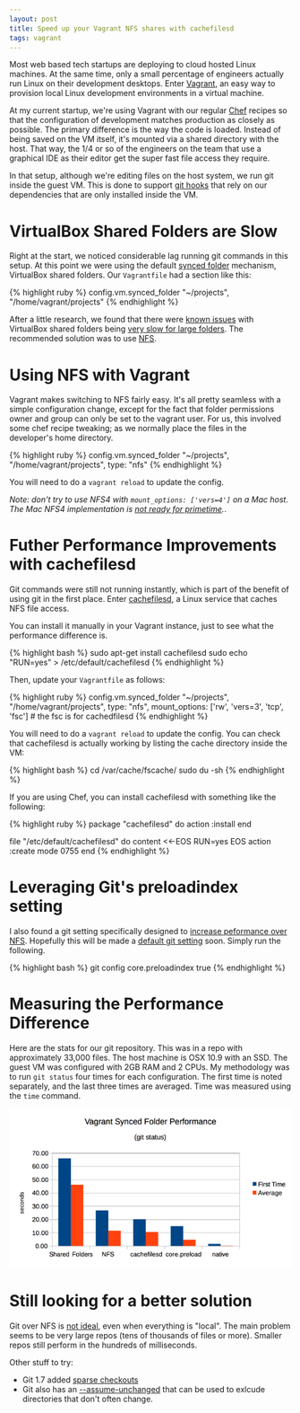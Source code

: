 ```yaml
---
layout: post
title: Speed up your Vagrant NFS shares with cachefilesd
tags: vagrant
---
```


Most web based tech startups are deploying to cloud hosted Linux machines. At the same time, only a small percentage of engineers actually run Linux on their development desktops. Enter [Vagrant](http://www.vagrantup.com/), an easy way to provision local Linux development environments in a virtual machine.

At my current startup, we're using Vagrant with our regular [Chef](http://www.getchef.com/chef/) recipes so that the configuration of development matches production as closely as possible. The primary difference is the way the code is loaded. Instead of being saved on the VM itself, it's mounted via a shared directory with the host. That way, the 1/4 or so of the engineers on the team that use a graphical IDE as their editor get the super fast file access they require.

In that setup, although we're editing files on the host system, we run git inside the guest VM. This is done to support [git hooks](http://git-scm.com/book/en/Customizing-Git-Git-Hooks) that rely on our dependencies that are only installed inside the VM.

# VirtualBox Shared Folders are Slow

Right at the start, we noticed considerable lag running git commands in this setup. At this point we were using the default [synced folder](http://docs.vagrantup.com/v2/synced-folders/basic_usage.html) mechanism, VirtualBox shared folders. Our `Vagrantfile` had a section like this:

{% highlight ruby %}
config.vm.synced_folder "~/projects", "/home/vagrant/projects"
{% endhighlight %}

After a little research, we found that there were [known issues](http://jsosic.wordpress.com/tag/shared-folders/) with VirtualBox shared folders being [very slow for large folders](https://forums.virtualbox.org/viewtopic.php?f=6&t=55044). The recommended solution was to use [NFS](http://en.wikipedia.org/wiki/Network_File_System).

# Using NFS with Vagrant

Vagrant makes switching to NFS fairly easy. It's all pretty seamless with a simple configuration change, except for the fact that folder permissions owner and group can only be set to the vagrant user. For us, this involved some chef recipe tweaking; as we normally place the files in the developer's home directory.

{% highlight ruby %}
config.vm.synced_folder "~/projects", "/home/vagrant/projects", type: "nfs"
{% endhighlight %}

You will need to do a `vagrant reload` to update the config.

*Note: don't try to use NFS4 with `mount_options: ['vers=4']` on a Mac host. The Mac NFS4 implementation is [not ready for primetime](http://dfusion.com.au/wiki/tiki-index.php?page=NFSv4+on+Apple+OS+X).*.

# Futher Performance Improvements with cachefilesd

Git commands were still not running instantly, which is part of the benefit of using git in the first place. Enter [cachefilesd](http://linux.die.net/man/8/cachefilesd), a Linux service that caches NFS file access.

You can install it manually in your Vagrant instance, just to see what the performance difference is.

{% highlight bash %}
sudo apt-get install cachefilesd
sudo echo "RUN=yes" > /etc/default/cachefilesd
{% endhighlight %}

Then, update your `Vagrantfile` as follows:

{% highlight ruby %}
config.vm.synced_folder "~/projects", "/home/vagrant/projects", type: "nfs", mount_options: ['rw', 'vers=3', 'tcp', 'fsc']  # the fsc is for cachedfilesd
{% endhighlight %}

You will need to do a `vagrant reload` to update the config. You can check that cachefilesd is actually working by listing the cache directory inside the VM:

{% highlight bash %}
cd /var/cache/fscache/
sudo du -sh
{% endhighlight %}

If you are using Chef, you can install cachefilesd with something like the following:

{% highlight ruby %}
package "cachefilesd" do
  action :install
end

file "/etc/default/cachefilesd" do
  content <<-EOS
RUN=yes
  EOS
  action :create
  mode 0755
end
{% endhighlight %}

# Leveraging Git's preloadindex setting

I also found a git setting specifically designed to [increase peformance over NFS](http://git-scm.com/docs/git-config). Hopefully this will be made a [default git setting](http://git.661346.n2.nabble.com/git-status-takes-30-seconds-on-Windows-7-Why-td7580816.html#a7580853) soon. Simply run the following.

{% highlight bash %}
git config core.preloadindex true
{% endhighlight %}

# Measuring the Performance Difference

Here are the stats for our git repository. This was in a repo with approximately 33,000 files. The host machine is OSX 10.9 with an SSD. The guest VM was configured with 2GB RAM and 2 CPUs. My methodology was to run `git status` four times for each configuration. The first time is noted separately, and the last three times are averaged. Time was measured using the `time` command.

![performance numbers](/images/nfsgit.png)

# Still looking for a better solution

Git over NFS is [not ideal](http://git.661346.n2.nabble.com/hosting-git-on-a-nfs-td1489016.html), even when everything is "local". The main problem seems to be very large repos (tens of thousands of files or more). Smaller repos still perform in the hundreds of milliseconds.

Other stuff to try:

- Git 1.7 added [sparse checkouts](http://jasonkarns.com/blog/subdirectory-checkouts-with-git-sparse-checkout/)
- Git also has an [--assume-unchanged](http://git-scm.com/docs/git-update-index#_using_%60%60assume_unchanged%27%27_bit) that can be used to exlcude directories that don't often change.
